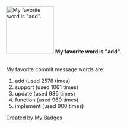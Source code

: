 <img src="https://my-badges.github.io/my-badges/favorite-word.png" alt="My favorite word is &quot;add&quot;." title="My favorite word is &quot;add&quot;." width="128">
<strong>My favorite word is &quot;add&quot;.</strong>
<br><br>

My favorite commit message words are:

1. add (used 2578 times)
2. support (used 1061 times)
3. update (used 986 times)
4. function (used 960 times)
5. implement (used 900 times)


Created by <a href="https://github.com/my-badges/my-badges">My Badges</a>